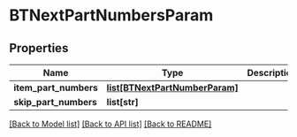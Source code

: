 # BTNextPartNumbersParam

## Properties
Name | Type | Description | Notes
------------ | ------------- | ------------- | -------------
**item_part_numbers** | [**list[BTNextPartNumberParam]**](BTNextPartNumberParam.md) |  | [optional] 
**skip_part_numbers** | **list[str]** |  | [optional] 

[[Back to Model list]](../README.md#documentation-for-models) [[Back to API list]](../README.md#documentation-for-api-endpoints) [[Back to README]](../README.md)


